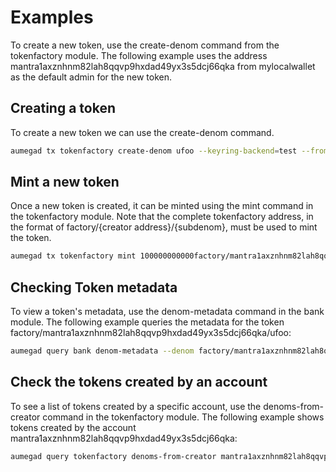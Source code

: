 <!-- order: 3 -->

# Examples

To create a new token, use the create-denom command from the tokenfactory module. The following example uses the address mantra1axznhnm82lah8qqvp9hxdad49yx3s5dcj66qka from mylocalwallet as the default admin for the new token.

## Creating a token

To create a new token we can use the create-denom command.

```sh
aumegad tx tokenfactory create-denom ufoo --keyring-backend=test --from mylocalwallet
```

## Mint a new token

Once a new token is created, it can be minted using the mint command in the tokenfactory module. Note that the complete tokenfactory address, in the format of factory/{creator address}/{subdenom}, must be used to mint the token.

```sh
aumegad tx tokenfactory mint 100000000000factory/mantra1axznhnm82lah8qqvp9hxdad49yx3s5dcj66qka/ufoo --keyring-backend=test --from mylocalwallet
```

## Checking Token metadata

To view a token's metadata, use the denom-metadata command in the bank module. The following example queries the metadata for the token factory/mantra1axznhnm82lah8qqvp9hxdad49yx3s5dcj66qka/ufoo:

```sh
aumegad query bank denom-metadata --denom factory/mantra1axznhnm82lah8qqvp9hxdad49yx3s5dcj66qka/ufoo
```

## Check the tokens created by an account

To see a list of tokens created by a specific account, use the denoms-from-creator command in the tokenfactory module. The following example shows tokens created by the account mantra1axznhnm82lah8qqvp9hxdad49yx3s5dcj66qka:

```sh
aumegad query tokenfactory denoms-from-creator mantra1axznhnm82lah8qqvp9hxdad49yx3s5dcj66qka
```
